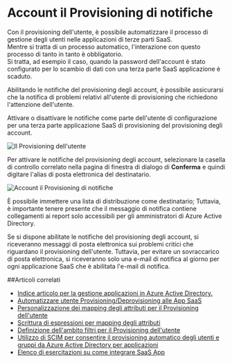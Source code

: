 <properties
    pageTitle="Notifiche di provisioning degli account | Microsoft Azure"
    description="Informazioni su come assicurarsi che la notifica di problemi relativi all'utente di provisioning che richiedono attenzione abilitando le notifiche del provisioning degli account."
    services="active-directory"
    documentationCenter=""
    authors="markusvi"
    manager="femila"
    editor=""/>

<tags
    ms.service="active-directory"
    ms.workload="identity"
    ms.tgt_pltfrm="na"
    ms.devlang="na"
    ms.topic="article"
    ms.date="10/10/2016"
    ms.author="markusvi"/>


# <a name="account-provisioning-notifications"></a>Account il Provisioning di notifiche

Con il provisioning dell'utente, è possibile automatizzare il processo di gestione degli utenti nelle applicazioni di terze parti SaaS. <br>
Mentre si tratta di un processo automatico, l'interazione con questo processo di tanto in tanto è obbligatorio. <br>
Si tratta, ad esempio il caso, quando la password dell'account è stato configurato per lo scambio di dati con una terza parte SaaS applicazione è scaduto. 

Abilitando le notifiche del provisioning degli account, è possibile assicurarsi che la notifica di problemi relativi all'utente di provisioning che richiedono l'attenzione dell'utente.

Attivare o disattivare le notifiche come parte dell'utente di configurazione per una terza parte applicazione SaaS di provisioning del provisioning degli account.

![Il Provisioning dell'utente][1] 



Per attivare le notifiche del provisioning degli account, selezionare la casella di controllo correlato nella pagina di finestra di dialogo di **Conferma** e quindi digitare l'alias di posta elettronica del destinatario.

![Account il Provisioning di notifiche][2]
 


È possibile immettere una lista di distribuzione come destinatario; Tuttavia, è importante tenere presente che il messaggio di notifica contiene collegamenti ai report solo accessibili per gli amministratori di Azure Active Directory.

Se si dispone abilitate le notifiche del provisioning degli account, si riceveranno messaggi di posta elettronica sui problemi critici che riguardano il provisioning dell'utente. Tuttavia, per evitare un sovraccarico di posta elettronica, si riceveranno solo una e-mail di notifica al giorno per ogni applicazione SaaS che è abilitata l'e-mail di notifica.


##<a name="related-articles"></a>Articoli correlati

- [Indice articolo per la gestione applicazioni in Azure Active Directory.](active-directory-apps-index.md)
- [Automatizzare utente Provisioning/Deprovisioning alle App SaaS](active-directory-saas-app-provisioning.md)
- [Personalizzazione dei mapping degli attributi per il Provisioning dell'utente](active-directory-saas-customizing-attribute-mappings.md)
- [Scrittura di espressioni per mapping degli attributi](active-directory-saas-writing-expressions-for-attribute-mappings.md)
- [Definizione dell'ambito filtri per il Provisioning dell'utente](active-directory-saas-scoping-filters.md)
- [Utilizzo di SCIM per consentire il provisioning automatico degli utenti e gruppi da Azure Active Directory per applicazioni](active-directory-scim-provisioning.md)
- [Elenco di esercitazioni su come integrare SaaS App](active-directory-saas-tutorial-list.md)



<!--Image references-->
[1]: ./media/active-directory-saas-account-provisioning-notifications/ic766307.png
[2]: ./media/active-directory-saas-account-provisioning-notifications/ic766308.png